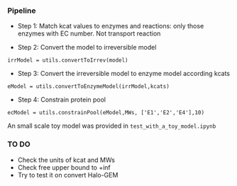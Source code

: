 ### Pipeline

* Step 1: Match kcat values to enzymes and reactions: only those enzymes with EC number. Not transport reaction

* Step 2: Convert the model  to irreversible model 
```
irrModel = utils.convertToIrrev(model)
```

* Step 3: Convert the irreversible model to enzyme model according kcats
```
eModel = utils.convertToEnzymeModel(irrModel,kcats)
```

* Step 4: Constrain protein pool
```
ecModel = utils.constrainPool(eModel,MWs, ['E1','E2','E4'],10)
```

An small scale toy model was provided in `test_with_a_toy_model.ipynb`

### TO DO
* Check the units of kcat and MWs
* Check free upper bound to +inf
* Try to test it on convert Halo-GEM